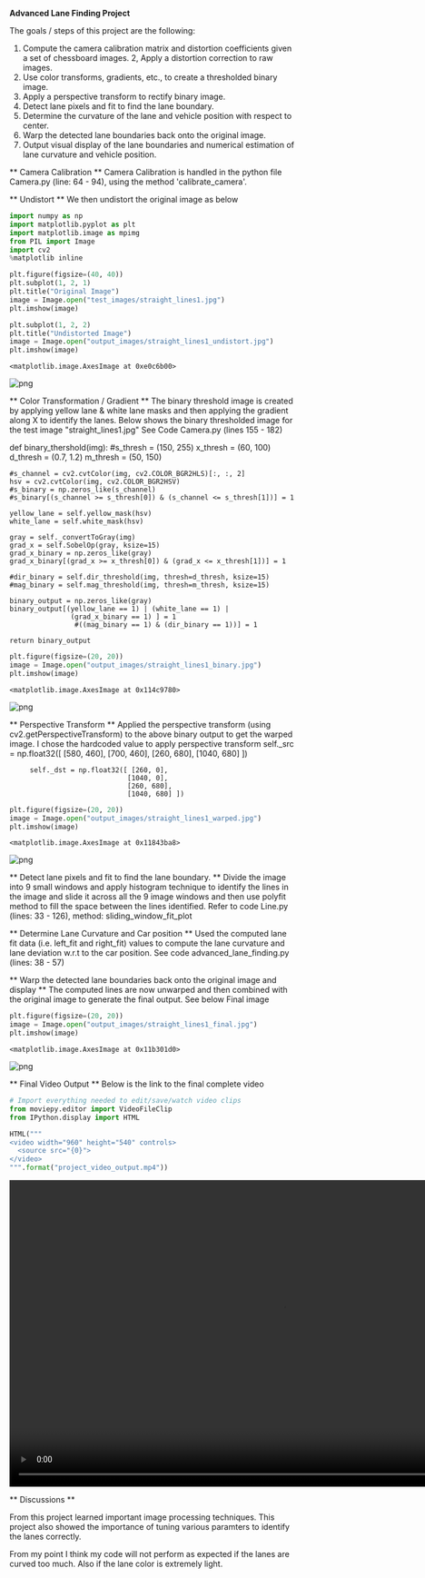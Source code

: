 
**Advanced Lane Finding Project**

The goals / steps of this project are the following:
    
1. Compute the camera calibration matrix and distortion coefficients given a set of chessboard images.
2, Apply a distortion correction to raw images.
2. Use color transforms, gradients, etc., to create a thresholded binary image.
3. Apply a perspective transform to rectify binary image.
4. Detect lane pixels and fit to find the lane boundary.
5. Determine the curvature of the lane and vehicle position with respect to center.
6. Warp the detected lane boundaries back onto the original image.
7. Output visual display of the lane boundaries and numerical estimation of lane curvature and vehicle position.

** Camera Calibration **
Camera Calibration is handled in the python file Camera.py (line: 64 - 94), using the method 'calibrate_camera'.

** Undistort **
We then undistort the original image as below


```python
import numpy as np
import matplotlib.pyplot as plt
import matplotlib.image as mpimg
from PIL import Image
import cv2
%matplotlib inline

plt.figure(figsize=(40, 40))
plt.subplot(1, 2, 1)
plt.title("Original Image")
image = Image.open("test_images/straight_lines1.jpg")
plt.imshow(image)

plt.subplot(1, 2, 2)
plt.title("Undistorted Image")
image = Image.open("output_images/straight_lines1_undistort.jpg")
plt.imshow(image)
```




    <matplotlib.image.AxesImage at 0xe0c6b00>




![png](output_4_1.png)


** Color Transformation / Gradient **
The binary threshold image is created by applying yellow lane & white lane masks and then applying the gradient along X to identify the lanes. Below shows the binary thresholded image for the test image "straight_lines1.jpg" See Code Camera.py (lines 155 - 182)

def binary_thershold(img):
    #s_thresh = (150, 255)
    x_thresh = (60, 100)
    d_thresh = (0.7, 1.2)
    m_thresh = (50, 150)

    #s_channel = cv2.cvtColor(img, cv2.COLOR_BGR2HLS)[:, :, 2]
    hsv = cv2.cvtColor(img, cv2.COLOR_BGR2HSV)
    #s_binary = np.zeros_like(s_channel)
    #s_binary[(s_channel >= s_thresh[0]) & (s_channel <= s_thresh[1])] = 1

    yellow_lane = self.yellow_mask(hsv)
    white_lane = self.white_mask(hsv)

    gray = self._convertToGray(img)
    grad_x = self.SobelOp(gray, ksize=15)
    grad_x_binary = np.zeros_like(gray)
    grad_x_binary[(grad_x >= x_thresh[0]) & (grad_x <= x_thresh[1])] = 1

    #dir_binary = self.dir_threshold(img, thresh=d_thresh, ksize=15)
    #mag_binary = self.mag_threshold(img, thresh=m_thresh, ksize=15)

    binary_output = np.zeros_like(gray)
    binary_output[(yellow_lane == 1) | (white_lane == 1) |
                   (grad_x_binary == 1) ] = 1
                    #((mag_binary == 1) & (dir_binary == 1))] = 1

    return binary_output


```python
plt.figure(figsize=(20, 20))
image = Image.open("output_images/straight_lines1_binary.jpg")
plt.imshow(image)
```




    <matplotlib.image.AxesImage at 0x114c9780>




![png](output_7_1.png)


** Perspective Transform **
Applied the perspective transform (using cv2.getPerspectiveTransform) to the above binary output to get the warped image. I chose the hardcoded value to apply perspective transform
         self._src = np.float32([ [580, 460],
                                 [700, 460],
                                 [260, 680],
                                 [1040, 680] ])

         self._dst = np.float32([ [260, 0],
                                 [1040, 0],
                                 [260, 680],
                                 [1040, 680] ])


```python
plt.figure(figsize=(20, 20))
image = Image.open("output_images/straight_lines1_warped.jpg")
plt.imshow(image)
```




    <matplotlib.image.AxesImage at 0x11843ba8>




![png](output_9_1.png)


** Detect lane pixels and fit to find the lane boundary. **
Divide the image into 9 small windows and apply histogram technique to identify the lines in the image and slide it across all the 9 image windows and then use polyfit method to fill the space between the lines identified. Refer to code Line.py (lines: 33 - 126), method: sliding_window_fit_plot

** Determine Lane Curvature and Car position **
Used the computed lane fit data (i.e. left_fit and right_fit) values to compute the lane curvature and lane deviation w.r.t to the car position. See code advanced_lane_finding.py (lines: 38 - 57)

** Warp the detected lane boundaries back onto the original image and display **
The computed lines are now unwarped and then combined with the original image to generate the final output. See below Final image


```python
plt.figure(figsize=(20, 20))
image = Image.open("output_images/straight_lines1_final.jpg")
plt.imshow(image)
```




    <matplotlib.image.AxesImage at 0x11b301d0>




![png](output_13_1.png)


** Final Video Output ** Below is the link to the final complete video


```python
# Import everything needed to edit/save/watch video clips
from moviepy.editor import VideoFileClip
from IPython.display import HTML

HTML("""
<video width="960" height="540" controls>
  <source src="{0}">
</video>
""".format("project_video_output.mp4"))
```





<video width="960" height="540" controls>
  <source src="project_video_output.mp4">
</video>




** Discussions ** 

From this project learned important image processing techniques. This project also showed the importance of tuning various paramters to identify the lanes correctly.

From my point I think my code will not perform as expected if the lanes are curved too much. Also if the lane color is extremely light.
